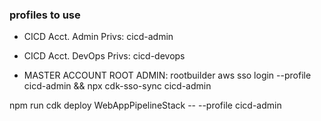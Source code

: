 

### profiles to use

- CICD Acct. Admin Privs: cicd-admin
- CICD Acct. DevOps Privs: cicd-devops

- MASTER ACCOUNT ROOT ADMIN: rootbuilder
aws sso login --profile cicd-admin && npx cdk-sso-sync cicd-admin

npm run cdk deploy WebAppPipelineStack -- --profile cicd-admin
